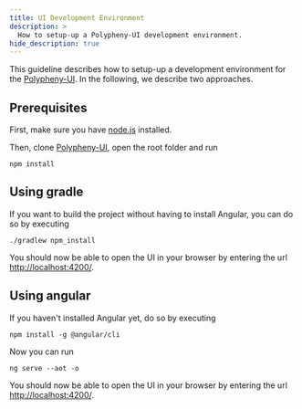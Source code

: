 ```yaml
---
title: UI Development Environment
description: >
  How to setup-up a Polypheny-UI development environment.
hide_description: true
---
```


This guideline describes how to setup-up a development environment for the [Polypheny-UI](https://github.com/polypheny/Polypheny-UI). In the following, we describe two approaches.


## Prerequisites
First, make sure you have [node.js](https://nodejs.org/en/) installed.

Then, clone [Polypheny-UI](https://github.com/polypheny/Polypheny-UI), open the root folder and run

```
npm install
```


## Using gradle
If you want to build the project without having to install Angular, you can do so by executing

```
./gradlew npm_install
```

You should now be able to open the UI in your browser by entering the url [http://localhost:4200/](http://localhost:4200/).



## Using angular
If you haven't installed Angular yet, do so by executing

```
npm install -g @angular/cli
```

Now you can run
```
ng serve --aot -o
```

You should now be able to open the UI in your browser by entering the url [http://localhost:4200/](http://localhost:4200/).
